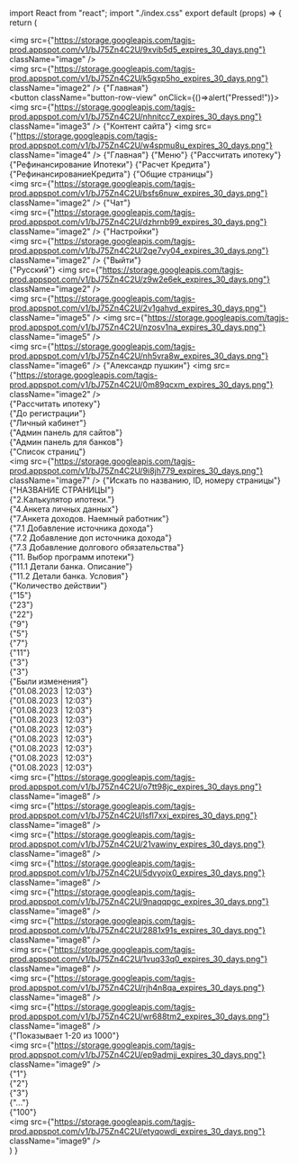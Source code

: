 import React from "react";
import "./index.css"
export default (props) => {
	return (
		<div className="contain">
			<div className="row-view">
				<div className="row-view2">
					<div className="column">
						<img
							src={"https://storage.googleapis.com/tagjs-prod.appspot.com/v1/bJ75Zn4C2U/9xvib5d5_expires_30_days.png"} 
							className="image"
						/>
						<div className="column2">
							<div className="row-view3">
								<img
									src={"https://storage.googleapis.com/tagjs-prod.appspot.com/v1/bJ75Zn4C2U/k5gxp5ho_expires_30_days.png"} 
									className="image2"
								/>
								<span className="text" >
									{"Главная"}
								</span>
							</div>
							<div className="column3">
								<button className="button-row-view"
									onClick={()=>alert("Pressed!")}>
									<img
										src={"https://storage.googleapis.com/tagjs-prod.appspot.com/v1/bJ75Zn4C2U/nhnitcc7_expires_30_days.png"} 
										className="image3"
									/>
									<span className="text2" >
										{"Контент сайта"}
									</span>
									<img
										src={"https://storage.googleapis.com/tagjs-prod.appspot.com/v1/bJ75Zn4C2U/w4spmu8u_expires_30_days.png"} 
										className="image4"
									/>
								</button>
								<span className="text3" >
									{"Главная"}
								</span>
								<span className="text3" >
									{"Меню"}
								</span>
								<span className="text4" >
									{"Рассчитать ипотеку"}
								</span>
								<span className="text5" >
									{"Рефинансирование Ипотеки"}
								</span>
								<span className="text5" >
									{"Расчет Кредита"}
								</span>
								<span className="text6" >
									{"РефинансированиеКредита"}
								</span>
								<span className="text7" >
									{"Общие страницы"}
								</span>
							</div>
							<div className="row-view4">
								<img
									src={"https://storage.googleapis.com/tagjs-prod.appspot.com/v1/bJ75Zn4C2U/bsfs6nuw_expires_30_days.png"} 
									className="image2"
								/>
								<span className="text" >
									{"Чат"}
								</span>
							</div>
						</div>
						<div className="box">
						</div>
						<div className="row-view3">
							<img
								src={"https://storage.googleapis.com/tagjs-prod.appspot.com/v1/bJ75Zn4C2U/dzhrnb99_expires_30_days.png"} 
								className="image2"
							/>
							<span className="text" >
								{"Настройки"}
							</span>
						</div>
						<div className="row-view4">
							<img
								src={"https://storage.googleapis.com/tagjs-prod.appspot.com/v1/bJ75Zn4C2U/2qe7vy04_expires_30_days.png"} 
								className="image2"
							/>
							<span className="text" >
								{"Выйти"}
							</span>
						</div>
					</div>
					<div className="box2">
					</div>
				</div>
				<div className="column4">
					<div className="row-view5">
						<div className="row-view6">
							<span className="text8" >
								{"Русский"}
							</span>
							<img
								src={"https://storage.googleapis.com/tagjs-prod.appspot.com/v1/bJ75Zn4C2U/z9w2e6ek_expires_30_days.png"} 
								className="image2"
							/>
						</div>
						<img
							src={"https://storage.googleapis.com/tagjs-prod.appspot.com/v1/bJ75Zn4C2U/2v1gahvd_expires_30_days.png"} 
							className="image5"
						/>
						<img
							src={"https://storage.googleapis.com/tagjs-prod.appspot.com/v1/bJ75Zn4C2U/nzosv1na_expires_30_days.png"} 
							className="image5"
						/>
						<div className="row-view7">
							<img
								src={"https://storage.googleapis.com/tagjs-prod.appspot.com/v1/bJ75Zn4C2U/nh5vra8w_expires_30_days.png"} 
								className="image6"
							/>
							<span className="text9" >
								{"Александр пушкин"}
							</span>
							<img
								src={"https://storage.googleapis.com/tagjs-prod.appspot.com/v1/bJ75Zn4C2U/0m89qcxm_expires_30_days.png"} 
								className="image2"
							/>
						</div>
					</div>
					<div className="column5">
						<span className="text10" >
							{"Рассчитать ипотеку"}
						</span>
						<div className="row-view8">
							<div className="view">
								<span className="text11" >
									{"До регистрации"}
								</span>
							</div>
							<div className="box3">
							</div>
							<div className="view2">
								<span className="text12" >
									{"Личный кабинет"}
								</span>
							</div>
							<div className="box3">
							</div>
							<div className="view3">
								<span className="text12" >
									{"Админ панель для сайтов"}
								</span>
							</div>
							<div className="box3">
							</div>
							<div className="view4">
								<span className="text13" >
									{"Админ панель для банков"}
								</span>
							</div>
							<div className="box3">
							</div>
						</div>
						<div className="column6">
							<span className="text14" >
								{"Список страниц"}
							</span>
							<div className="column7">
								<div className="row-view9">
									<img
										src={"https://storage.googleapis.com/tagjs-prod.appspot.com/v1/bJ75Zn4C2U/9i8jh779_expires_30_days.png"} 
										className="image7"
									/>
									<span className="text15" >
										{"Искать по названию, ID, номеру страницы"}
									</span>
								</div>
								<div className="row-view">
									<div className="column8">
										<div className="view5">
											<span className="text16" >
												{"НАЗВАНИЕ СТРАНИЦЫ"}
											</span>
										</div>
										<div className="box4">
										</div>
										<span className="text17" >
											{"2.Калькулятор ипотеки."}
										</span>
										<div className="box4">
										</div>
										<span className="text17" >
											{"4.Анкета личных данных"}
										</span>
										<div className="box4">
										</div>
										<span className="text17" >
											{"7.Анкета доходов. Наемный работник"}
										</span>
										<div className="box4">
										</div>
										<span className="text17" >
											{"7.1 Добавление источника дохода"}
										</span>
										<div className="box4">
										</div>
										<span className="text17" >
											{"7.2 Добавление доп источника дохода"}
										</span>
										<div className="box4">
										</div>
										<span className="text17" >
											{"7.3 Добавление долгового обязательства"}
										</span>
										<div className="box4">
										</div>
										<span className="text17" >
											{"11. Выбор программ ипотеки"}
										</span>
										<div className="box4">
										</div>
										<span className="text17" >
											{"11.1 Детали банка. Описание"}
										</span>
										<div className="box4">
										</div>
										<span className="text17" >
											{"11.2 Детали банка. Условия"}
										</span>
									</div>
									<div className="column9">
										<div className="view6">
											<span className="text18" >
												{"Количество действии"}
											</span>
										</div>
										<div className="box5">
										</div>
										<span className="text19" >
											{"15"}
										</span>
										<div className="box5">
										</div>
										<span className="text20" >
											{"23"}
										</span>
										<div className="box5">
										</div>
										<span className="text20" >
											{"22"}
										</span>
										<div className="box5">
										</div>
										<span className="text21" >
											{"9"}
										</span>
										<div className="box5">
										</div>
										<span className="text21" >
											{"5"}
										</span>
										<div className="box5">
										</div>
										<span className="text21" >
											{"7"}
										</span>
										<div className="box5">
										</div>
										<span className="text22" >
											{"11"}
										</span>
										<div className="box5">
										</div>
										<span className="text21" >
											{"3"}
										</span>
										<div className="box5">
										</div>
										<span className="text21" >
											{"3"}
										</span>
									</div>
									<div className="column9">
										<div className="view7">
											<span className="text18" >
												{"Были изменения"}
											</span>
										</div>
										<div className="box5">
										</div>
										<span className="text23" >
											{"01.08.2023 | 12:03"}
										</span>
										<div className="box5">
										</div>
										<span className="text24" >
											{"01.08.2023 | 12:03"}
										</span>
										<div className="box5">
										</div>
										<span className="text24" >
											{"01.08.2023 | 12:03"}
										</span>
										<div className="box5">
										</div>
										<span className="text24" >
											{"01.08.2023 | 12:03"}
										</span>
										<div className="box5">
										</div>
										<span className="text24" >
											{"01.08.2023 | 12:03"}
										</span>
										<div className="box5">
										</div>
										<span className="text24" >
											{"01.08.2023 | 12:03"}
										</span>
										<div className="box5">
										</div>
										<span className="text23" >
											{"01.08.2023 | 12:03"}
										</span>
										<div className="box5">
										</div>
										<span className="text24" >
											{"01.08.2023 | 12:03"}
										</span>
										<div className="box5">
										</div>
										<span className="text24" >
											{"01.08.2023 | 12:03"}
										</span>
									</div>
									<div className="column10">
										<div className="box6">
										</div>
										<div className="box7">
										</div>
										<img
											src={"https://storage.googleapis.com/tagjs-prod.appspot.com/v1/bJ75Zn4C2U/o7tt98jc_expires_30_days.png"} 
											className="image8"
										/>
										<div className="box7">
										</div>
										<img
											src={"https://storage.googleapis.com/tagjs-prod.appspot.com/v1/bJ75Zn4C2U/lsfl7xxj_expires_30_days.png"} 
											className="image8"
										/>
										<div className="box7">
										</div>
										<img
											src={"https://storage.googleapis.com/tagjs-prod.appspot.com/v1/bJ75Zn4C2U/21vawiny_expires_30_days.png"} 
											className="image8"
										/>
										<div className="box7">
										</div>
										<img
											src={"https://storage.googleapis.com/tagjs-prod.appspot.com/v1/bJ75Zn4C2U/5dvyojx0_expires_30_days.png"} 
											className="image8"
										/>
										<div className="box7">
										</div>
										<img
											src={"https://storage.googleapis.com/tagjs-prod.appspot.com/v1/bJ75Zn4C2U/9naqqpgc_expires_30_days.png"} 
											className="image8"
										/>
										<div className="box7">
										</div>
										<img
											src={"https://storage.googleapis.com/tagjs-prod.appspot.com/v1/bJ75Zn4C2U/2881x91s_expires_30_days.png"} 
											className="image8"
										/>
										<div className="box7">
										</div>
										<img
											src={"https://storage.googleapis.com/tagjs-prod.appspot.com/v1/bJ75Zn4C2U/1vuq33q0_expires_30_days.png"} 
											className="image8"
										/>
										<div className="box7">
										</div>
										<img
											src={"https://storage.googleapis.com/tagjs-prod.appspot.com/v1/bJ75Zn4C2U/rjh4n8qa_expires_30_days.png"} 
											className="image8"
										/>
										<div className="box7">
										</div>
										<img
											src={"https://storage.googleapis.com/tagjs-prod.appspot.com/v1/bJ75Zn4C2U/wr688tm2_expires_30_days.png"} 
											className="image8"
										/>
									</div>
								</div>
								<div className="row-view10">
									<span className="text25" >
										{"Показывает 1-20 из 1000"}
									</span>
									<div className="row-view11">
										<img
											src={"https://storage.googleapis.com/tagjs-prod.appspot.com/v1/bJ75Zn4C2U/ep9admjj_expires_30_days.png"} 
											className="image9"
										/>
										<div className="view8">
											<span className="text12" >
												{"1"}
											</span>
										</div>
										<div className="view9">
											<span className="text11" >
												{"2"}
											</span>
										</div>
										<div className="view8">
											<span className="text12" >
												{"3"}
											</span>
										</div>
										<div className="view8">
											<span className="text12" >
												{"..."}
											</span>
										</div>
										<div className="view8">
											<span className="text12" >
												{"100"}
											</span>
										</div>
										<img
											src={"https://storage.googleapis.com/tagjs-prod.appspot.com/v1/bJ75Zn4C2U/etyqowdi_expires_30_days.png"} 
											className="image9"
										/>
									</div>
								</div>
							</div>
						</div>
					</div>
				</div>
			</div>
		</div>
	)
}